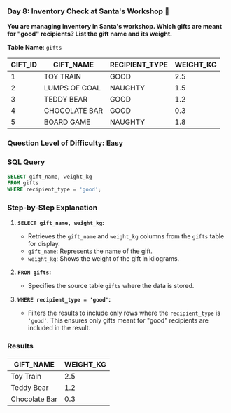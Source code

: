 ### Day 8: Inventory Check at Santa's Workshop 🎁  

**You are managing inventory in Santa's workshop. Which gifts are meant for "good" recipients? List the gift name and its weight.**  


**Table Name**: `gifts`  

| GIFT_ID | GIFT_NAME      | RECIPIENT_TYPE | WEIGHT_KG |  
|---------|----------------|----------------|-----------|  
| 1       | TOY TRAIN      | GOOD           | 2.5       |  
| 2       | LUMPS OF COAL  | NAUGHTY        | 1.5       |  
| 3       | TEDDY BEAR     | GOOD           | 1.2       |  
| 4       | CHOCOLATE BAR  | GOOD           | 0.3       |  
| 5       | BOARD GAME     | NAUGHTY        | 1.8       |  


### **Question Level of Difficulty**: Easy  

### **SQL Query**  
```sql
SELECT gift_name, weight_kg
FROM gifts
WHERE recipient_type = 'good';
```  


### **Step-by-Step Explanation**  

1. **`SELECT gift_name, weight_kg`:**  
   - Retrieves the `gift_name` and `weight_kg` columns from the `gifts` table for display.  
   - `gift_name`: Represents the name of the gift.  
   - `weight_kg`: Shows the weight of the gift in kilograms.  

2. **`FROM gifts`:**  
   - Specifies the source table `gifts` where the data is stored.  

3. **`WHERE recipient_type = 'good'`:**  
   - Filters the results to include only rows where the `recipient_type` is `'good'`. This ensures only gifts meant for "good" recipients are included in the result.  



### **Results**  

| GIFT_NAME     | WEIGHT_KG |  
|---------------|-----------|  
| Toy Train     | 2.5       |  
| Teddy Bear    | 1.2       |  
| Chocolate Bar | 0.3       |  
